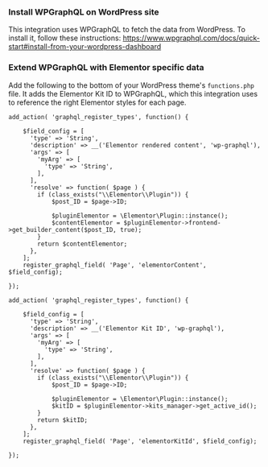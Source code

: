 ### Install WPGraphQL on WordPress site

This integration uses WPGraphQL to fetch the data from WordPress. To install it, follow these instructions: https://www.wpgraphql.com/docs/quick-start#install-from-your-wordpress-dashboard

### Extend WPGraphQL with Elementor specific data

Add the following to the bottom of your WordPress theme's `functions.php` file. It adds the Elementor Kit ID to WPGraphQL, which this integration uses to reference the right Elementor styles for each page.

```
add_action( 'graphql_register_types', function() {

    $field_config = [
      'type' => 'String',
      'description' => __('Elementor rendered content', 'wp-graphql'),
      'args' => [
    	'myArg' => [
    	  'type' => 'String',
    	],
      ],
      'resolve' => function( $page ) {
    	if (class_exists("\\Elementor\\Plugin")) {
    		$post_ID = $page->ID;

    		$pluginElementor = \Elementor\Plugin::instance();
    		$contentElementor = $pluginElementor->frontend->get_builder_content($post_ID, true);
    	}
    	return $contentElementor;
      },
    ];
    register_graphql_field( 'Page', 'elementorContent', $field_config);

});

add_action( 'graphql_register_types', function() {

    $field_config = [
      'type' => 'String',
      'description' => __('Elementor Kit ID', 'wp-graphql'),
      'args' => [
    	'myArg' => [
    	  'type' => 'String',
    	],
      ],
      'resolve' => function( $page ) {
    	if (class_exists("\\Elementor\\Plugin")) {
    		$post_ID = $page->ID;

    		$pluginElementor = \Elementor\Plugin::instance();
    		$kitID = $pluginElementor->kits_manager->get_active_id();
    	}
    	return $kitID;
      },
    ];
    register_graphql_field( 'Page', 'elementorKitId', $field_config);

});
```